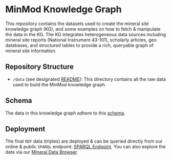 # MinMod Knowledge Graph

This repository contains the datasets used to create the mineral site knowledge graph (KG), and some examples on how to fetch & manipulate the data in the KG. The KG integrates heterogeneous data sources including mineral site reports (National Instrument 43-101), scholarly articles, geo databases, and structured tables to provide a rich, queryable graph of mineral site information.

## Repository Structure

- `/data` (see designated [README](https://github.com/DARPA-CRITICALMAAS/ta2-minmod-data/tree/main/data#readme)): This directory contains all the raw data used to build the MinMod knowledge graph.
    <!-- - `/sandbox` (see designated [README](https://github.com/DARPA-CRITICALMAAS/ta2-minmod-data/tree/main/sandbox#readme)): This directory holds the "sandbox", a `jupyter notebook` with a collection of example `SPARQL` queries & `python` code to manipulate the KG data & to build **Grade & Tonnage models** & interactively navigate the results! -->
  <!-- - `/containers` (see designated [README](https://github.com/DARPA-CRITICALMAAS/ta2-minmod-data/tree/main/containers#readme)): This directory contains necessary `Dockerfile`, code & scripts to build the Docker image to generate the TA2 outputs (`csv` files) from the **live** MinMod KG using queries. -->
  <!-- - `/scripts`: This directory contains scripts used for internal use -->

## Schema

The data in this knowledge graph adhere to this [schema](https://github.com/DARPA-CRITICALMAAS/ta2-minmod-kg/tree/main/schema/README.md).

## Deployment

The final `RDF` data (triples) are deployed & can be queried directly from our online & public `SPARQL` endpoint: [SPARQL Endpoint](https://minmod.isi.edu/sparql). You can also explore the data via our [Mineral Data Browser](https://minmod.isi.edu/).

